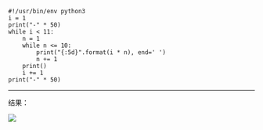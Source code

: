 ```python3
#!/usr/bin/env python3
i = 1
print("-" * 50)
while i < 11:
    n = 1
    while n <= 10:
        print("{:5d}".format(i * n), end=' ')
        n += 1
    print()
    i += 1
print("-" * 50)
```
---   
结果：  

![](https://github.com/liytgy/python/blob/master/START/photo/%E4%B9%98%E6%B3%95%E8%A1%A8.png)  
